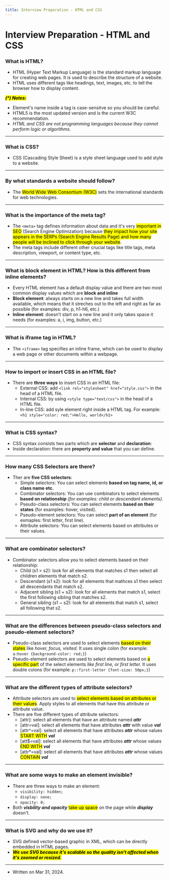 ```yaml
---
title: Interview Preparation - HTML and CSS
---
```


# Interview Preparation - HTML and CSS

### What is HTML?
- HTML (Hyper Text Markup Language) is the standard markup language for creating web pages. It is used to describe the structure of a website.
- HTML uses different tags like headings, text, images, etc. to tell the browser how to display content.

<mark><b><i>(*) Notes:</i></b></mark>
- Element's name inside a tag is case-sensitve so you should be careful.
- HTML5 is the most updated version and is the current W3C recommendation. 
- <i>HTML and CSS are not programming languages because they cannot perform logic or algorithms.</i>

---

### What is CSS?
- CSS (Cascading Style Sheet) is a style sheet language used to add style to a website. 

---

### By what standards a website should follow? 
- The <mark>World Wide Web Consortium (W3C)</mark> sets the international standards for web technologies. 

---

### What is the importance of the meta tag?
- The ```<meta>``` tag defines information about data and it's very <mark>important in SEO</mark> (Search Engine Optimization) because <mark>they impact how your site appears in the SERPs (Search Engine Results Page) and how many people will be inclined to click through your website</mark>. 
- The meta tags include different other crucial tags like title tags, meta description, viewport, or content type, etc.

---

### What is block element in HTML? How is this different from inline elements?
- Every HTML element has a default display value and there are two most common display values which are <b>block and inline</b>
- <b>Block element</b>: always starts on a new line and takes full width available, which means that it streches out to the left and right as far as possible (for examples: div, p, h1-h6, etc.)
- <b>Inline element</b>: doesn't start on a new line and it only takes space it needs (for examples: a, i, img, button, etc.) 

---

### What is iframe tag in HTML?
- The ```<iframe>``` tag specifies an inline frame, which can be used to display a web page or other documents within a webpage. 

---

### How to import or insert CSS in an HTML file?
- There are <b>three ways</b> to insert CSS in an HTML file:
    - External CSS: add ```<link rel="stylesheet" href="style.css">``` in the head of a HTML file.
    - Internal CSS: by using ```<style type="text/css">``` in the head of a HTML file.
    - In-line CSS: add syle element right inside a HTML tag. For example: ```<h1 style="color: red;">Hello, world</h1>```

---

### What is CSS syntax?
- CSS syntax consists two parts which are <b>selector</b> and <b>declaration</b>:
- Inside declaration: there are <b>property and value</b> that you can define.

---

### How many CSS Selectors are there?
- Ther are <b>five CSS selectors</b>:
    - Simple selectors: You can select elements <b>based on tag name, id, or class name etc.</b>
    - Combinator selectors: You can use combinators to select elements <b>based on relationship</b> <i>(for examples: child or descendant elements).</i>
    - Pseudo-class selectors: You can select elements <b>based on their states</b> (for examples: hover, visited).
    - Pseudo-element selectors: You can select <b>part of an element</b> (for exmaples: first letter, first line).
    - Attribute selectors: You can select elements based on attributes or their values. 

---

### What are combinator selectors?
- Combinator selectors allow you to select elements based on their relationship:
    - Child (s1 > s2): look for all elements that matches s1 then select all children elements that match s2.
    - Descendant (s1 s2): look for all elements that mathces s1 then select all descendants that match s2.
    - Adjacent sibling (s1 + s2): look for all elements that match s1, select the first following sibling that matches s2.
    - General sibling (s1 ~ s2): look for all elements that match s1, select all following that s2. 

---

### What are the differences between pseudo-class selectors and pseudo-element selectors?
- Pseudo-class selectors are used to select elements <mark>based on their states</mark> like <i>hover, focus, visited. </i>It uses single colon (for example: ```a:hover {background-color: red;}```)
- Pseudo-element selectors are used to select elements based on <mark>a specific part</mark> of the select elements <i>like first line, or first letter. </i>It uses double colons (for example: ```p::first-letter {font-size: 50px;}```)

---

### What are the different types of attribute selectors?
- Attribute selectors are used to <mark>select elements based on attributes or their values</mark>. Apply styles to all elements that have this attribute or attribute value.
- There are five different types of attribute selectors:
    - [attr]: select all elements that have an attribute named <i><b>attr</b></i>
    - [attr=val]: select all elements that have attributes <i><b>attr</b></i> with value <i><b>val</b></i>
    - [attr^=val]: select all elements that have attributes <i><b>attr</b></i> whose values <mark>START WITH</mark> <i><b>val</b></i> 
    - [att$=val]: select all elements that have attributes <i><b>attr</b></i> whose values <mark>END WITH</mark> <i><b>val</b></i>
    - [attr*=val]: select all elements that have attributes <i><b>attr</b></i> whose values <mark>CONTAIN</mark> <i><b>val</b></i>

---

### What are some ways to make an element invisible?
- There are three ways to make an element: 
    - ```visibility: hidden;```
    - ```display: none;```
    - ```opacity: 0;```
- Both <b><i>visbility and opacity</i></b> <mark>take up space</mark> on the page while <b><i>display</i></b> doesn't. 

---

### What is SVG and why do we use it?
- SVG defined vector-based graphic in XML, which can be directly embedded in HTML pages. 
- <mark><b><i> We use SVG because it's scalable so the quality isn't affected when it's zoomed or resized.</i></b></mark>

---

- Written on Mar 31, 2024.